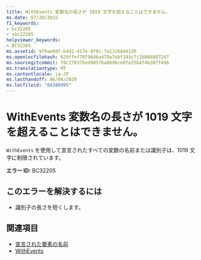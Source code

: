 ```yaml
---
title: WithEvents 変数名の長さが 1019 文字を超えることはできません。
ms.date: 07/20/2015
f1_keywords:
- bc32205
- vbc32205
helpviewer_keywords:
- BC32205
ms.assetid: 979ae0df-b4d1-417e-8f0c-7e11c6844135
ms.openlocfilehash: 629ffef78f964ba470a7ebf103c7c1b8668872d7
ms.sourcegitcommit: f8c270376ed905f6a8896ce0fe25b4f4b38ff498
ms.translationtype: MT
ms.contentlocale: ja-JP
ms.lasthandoff: 06/04/2020
ms.locfileid: "84386095"
---
```

# <a name="withevents-variable-name-length-cannot-exceed-1019-characters"></a>WithEvents 変数名の長さが 1019 文字を超えることはできません。
`WithEvents` を使用して宣言されたすべての変数の名前または識別子は、1019 文字に制限されています。  
  
 **エラー ID:** BC32205  
  
## <a name="to-correct-this-error"></a>このエラーを解決するには  
  
- 識別子の長さを短くします。  
  
## <a name="see-also"></a>関連項目

- [宣言された要素の名前](../programming-guide/language-features/declared-elements/declared-element-names.md)
- [WithEvents](../language-reference/modifiers/withevents.md)
